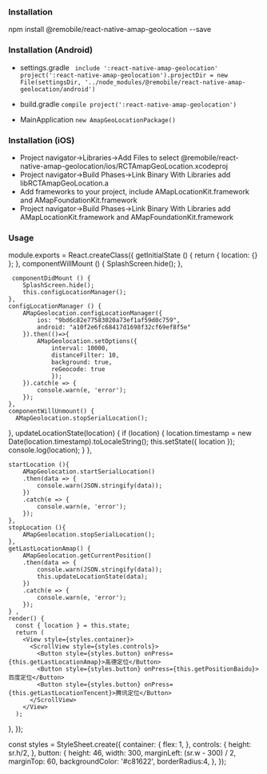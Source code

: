 ### Installation
npm install @remobile/react-native-amap-geolocation --save

### Installation (Android)
- settings.gradle `
include ':react-native-amap-geolocation'
project(':react-native-amap-geolocation').projectDir = new File(settingsDir, '../node_modules/@remobile/react-native-amap-geolocation/android')`

- build.gradle `compile project(':react-native-amap-geolocation')`

- MainApplication `new AmapGeoLocationPackage()`

### Installation (iOS)
- Project navigator->Libraries->Add Files to select @remobile/react-native-amap-geolocation/ios/RCTAmapGeoLocation.xcodeproj
- Project navigator->Build Phases->Link Binary With Libraries add libRCTAmapGeoLocation.a
- Add frameworks to your project, include AMapLocationKit.framework and AMapFoundationKit.framework
- Project navigator->Build Phases->Link Binary With Libraries add AMapLocationKit.framework and AMapFoundationKit.framework
### Usage


module.exports = React.createClass({
    getInitialState () {
        return {
             location: {}
        };
    },
    componentWillMount () {
        SplashScreen.hide();
    },

     componentDidMount () {
        SplashScreen.hide();
        this.configLocationManager();
    },
    configLocationManager () {
        AMapGeolocation.configLocationManager({
            ios: "9bd6c82e77583020a73ef1af59d0c759",
            android: "a10f2e6fc68417d1698f32cf69ef8f5e"
        }).then(()=>{
            AMapGeolocation.setOptions({
                interval: 10000,
                distanceFilter: 10,
                background: true,
                reGeocode: true
                });
        }).catch(e => {
            console.warn(e, 'error');
        });
    },
    componentWillUnmount() {
      AMapGeolocation.stopSerialLocation();
  },
    updateLocationState(location) {
      if (location) {
        location.timestamp = new Date(location.timestamp).toLocaleString();
        this.setState({ location });
        console.log(location);
      }
  },

    startLocation (){
        AMapGeolocation.startSerialLocation()
        .then(data => {
            console.warn(JSON.stringify(data));
        })
        .catch(e => {
            console.warn(e, 'error');
        });
    },
    stopLocation (){
        AMapGeolocation.stopSerialLocation();
    },
    getLastLocationAmap() {
        AMapGeolocation.getCurrentPosition()
        .then(data => {
            console.warn(JSON.stringify(data));
            this.updateLocationState(data);
        })
        .catch(e => {
            console.warn(e, 'error');
        });
    } ,
    render() {
      const { location } = this.state;
      return (
        <View style={styles.container}>
          <ScrollView style={styles.controls}>
            <Button style={styles.button} onPress={this.getLastLocationAmap}>高德定位</Button>
            <Button style={styles.button} onPress={this.getPositionBaidu}>百度定位</Button>
            <Button style={styles.button} onPress={this.getLastLocationTencent}>腾讯定位</Button>
          </ScrollView>
        </View>
      );
  },
});

const styles = StyleSheet.create({
    container: {
        flex: 1,
    },
    controls: {
        height: sr.h/2,
    },
    button: {
        height: 46,
        width: 300,
        marginLeft: (sr.w - 300) / 2,
        marginTop: 60,
        backgroundColor: '#c81622',
        borderRadius:4,
    },
});

